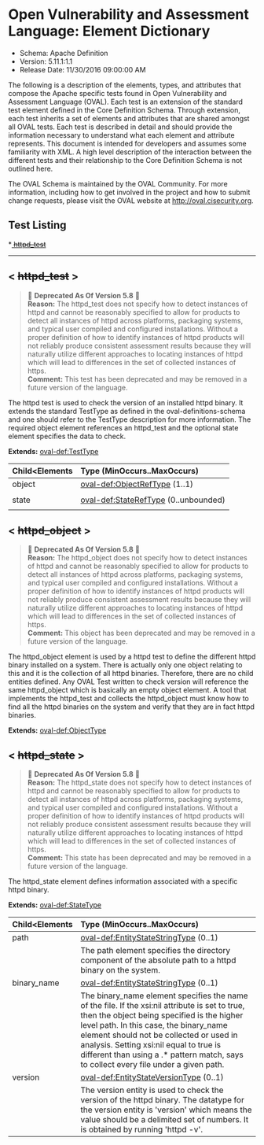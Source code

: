 # Open Vulnerability and Assessment Language: Element Dictionary

* Schema: Apache Definition  
* Version: 5.11.1:1.1  
* Release Date: 11/30/2016 09:00:00 AM

The following is a description of the elements, types, and attributes that compose the Apache specific tests found in Open Vulnerability and Assessment Language (OVAL). Each test is an extension of the standard test element defined in the Core Definition Schema. Through extension, each test inherits a set of elements and attributes that are shared amongst all OVAL tests. Each test is described in detail and should provide the information necessary to understand what each element and attribute represents. This document is intended for developers and assumes some familiarity with XML. A high level description of the interaction between the different tests and their relationship to the Core Definition Schema is not outlined here.

The OVAL Schema is maintained by the OVAL Community. For more information, including how to get involved in the project and how to submit change requests, please visit the OVAL website at http://oval.cisecurity.org.

## Test Listing

 *[ ~~httpd_test~~ ](#httpd_test)  
  
______________
  
## <a name="httpd_test"></a><  ~~httpd_test~~  >

> :small_red_triangle: **Deprecated As Of Version 5.8** :small_red_triangle: <br />**Reason:** The httpd_test does not specify how to detect instances of httpd and cannot be reasonably specified to allow for products to detect all instances of httpd across platforms, packaging systems, and typical user compiled and configured installations. Without a proper definition of how to identify instances of httpd products will not reliably produce consistent assessment results because they will naturally utilize different approaches to locating instances of httpd which will lead to differences in the set of collected instances of https.<br />**Comment:** This test has been deprecated and may be removed in a future version of the language.<br />

The httpd test is used to check the version of an installed httpd binary. It extends the standard TestType as defined in the oval-definitions-schema and one should refer to the TestType description for more information. The required object element references an httpd_test and the optional state element specifies the data to check.

**Extends:** [oval-def:TestType](oval-definitions-schema.md#TestType) 

| Child<Elements | Type (MinOccurs..MaxOccurs) |  
|:-------------- |:--------------------------- |  
| object | [oval-def:ObjectRefType](oval-definitions-schema.md#ObjectRefType)  (1..1) |  
|||  
| state | [oval-def:StateRefType](oval-definitions-schema.md#StateRefType)  (0..unbounded) |  
|||  
  
## <a name="httpd_object"></a><  ~~httpd_object~~  >

> :small_red_triangle: **Deprecated As Of Version 5.8** :small_red_triangle: <br />**Reason:** The httpd_object does not specify how to detect instances of httpd and cannot be reasonably specified to allow for products to detect all instances of httpd across platforms, packaging systems, and typical user compiled and configured installations. Without a proper definition of how to identify instances of httpd products will not reliably produce consistent assessment results because they will naturally utilize different approaches to locating instances of httpd which will lead to differences in the set of collected instances of https.<br />**Comment:** This object has been deprecated and may be removed in a future version of the language.<br />

The httpd_object element is used by a httpd test to define the different httpd binary installed on a system. There is actually only one object relating to this and it is the collection of all httpd binaries. Therefore, there are no child entities defined. Any OVAL Test written to check version will reference the same httpd_object which is basically an empty object element. A tool that implements the httpd_test and collects the httpd_object must know how to find all the httpd binaries on the system and verify that they are in fact httpd binaries.

**Extends:** [oval-def:ObjectType](oval-definitions-schema.md#ObjectType) 

## <a name="httpd_state"></a><  ~~httpd_state~~  >

> :small_red_triangle: **Deprecated As Of Version 5.8** :small_red_triangle: <br />**Reason:** The httpd_state does not specify how to detect instances of httpd and cannot be reasonably specified to allow for products to detect all instances of httpd across platforms, packaging systems, and typical user compiled and configured installations. Without a proper definition of how to identify instances of httpd products will not reliably produce consistent assessment results because they will naturally utilize different approaches to locating instances of httpd which will lead to differences in the set of collected instances of https.<br />**Comment:** This state has been deprecated and may be removed in a future version of the language.<br />

The httpd_state element defines information associated with a specific httpd binary.

**Extends:** [oval-def:StateType](oval-definitions-schema.md#StateType) 

| Child<Elements | Type (MinOccurs..MaxOccurs) |  
|:-------------- |:--------------------------- |  
| path | [oval-def:EntityStateStringType](oval-definitions-schema.md#EntityStateStringType)  (0..1) |  
||<div>The path element specifies the directory component of the absolute path to a httpd binary on the system.</div>|  
| binary_name | [oval-def:EntityStateStringType](oval-definitions-schema.md#EntityStateStringType)  (0..1) |  
||<div>The binary_name element specifies the name of the file. If the xsi:nil attribute is set to true, then the object being specified is the higher level path. In this case, the binary_name element should not be collected or used in analysis. Setting xsi:nil equal to true is different than using a .* pattern match, says to collect every file under a given path.</div>|  
| version | [oval-def:EntityStateVersionType](oval-definitions-schema.md#EntityStateVersionType)  (0..1) |  
||<div>The version entity is used to check the version of the httpd binary. The datatype for the version entity is 'version' which means the value should be a delimited set of numbers. It is obtained by running 'httpd -v'.</div>|  
  
